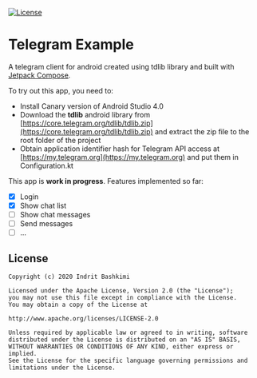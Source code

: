 [![License](https://img.shields.io/badge/license-Apache%202-4EB1BA.svg?style=flat-square)](https://www.apache.org/licenses/LICENSE-2.0.html)

# Telegram Example

A telegram client for android created using tdlib library and built with [Jetpack Compose](https://developer.android.com/jetpack/compose).

To try out this app, you need to: 
* Install Canary version of Android Studio 4.0
* Download the **tdlib** android library from [https://core.telegram.org/tdlib/tdlib.zip](https://core.telegram.org/tdlib/tdlib.zip) and extract the zip file to the root folder of the project
* Obtain application identifier hash for Telegram API access at [https://my.telegram.org](https://my.telegram.org) and put them in Configuration.kt

This app is **work in progress**. Features implemented so far:
- [x] Login
- [x] Show chat list
- [ ] Show chat messages
- [ ] Send messages
- [ ] ...

## License
    Copyright (c) 2020 Indrit Bashkimi

    Licensed under the Apache License, Version 2.0 (the "License");
    you may not use this file except in compliance with the License.
    You may obtain a copy of the License at

    http://www.apache.org/licenses/LICENSE-2.0

    Unless required by applicable law or agreed to in writing, software
    distributed under the License is distributed on an "AS IS" BASIS,
    WITHOUT WARRANTIES OR CONDITIONS OF ANY KIND, either express or implied.
    See the License for the specific language governing permissions and
    limitations under the License.
